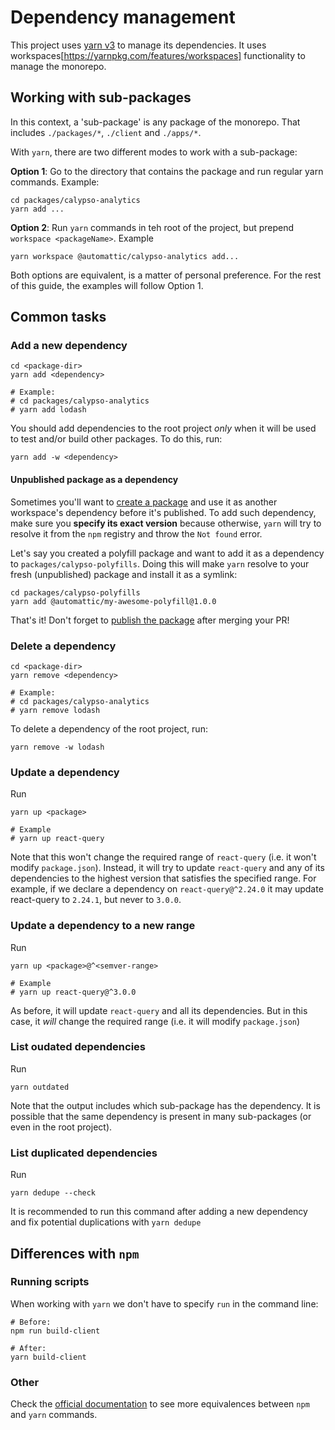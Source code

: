 # Dependency management

This project uses [yarn v3](https://yarnpkg.com/) to manage its dependencies. It uses workspaces[https://yarnpkg.com/features/workspaces] functionality to manage the monorepo.

## Working with sub-packages

In this context, a 'sub-package' is any package of the monorepo. That includes `./packages/*`, `./client` and `./apps/*`.

With `yarn`, there are two different modes to work with a sub-package:

**Option 1**: Go to the directory that contains the package and run regular yarn commands. Example:

```
cd packages/calypso-analytics
yarn add ...
```

**Option 2**: Run `yarn` commands in teh root of the project, but prepend `workspace <packageName>`. Example

```
yarn workspace @automattic/calypso-analytics add...
```

Both options are equivalent, is a matter of personal preference. For the rest of this guide, the examples will follow Option 1.

## Common tasks

### Add a new dependency

```
cd <package-dir>
yarn add <dependency>

# Example:
# cd packages/calypso-analytics
# yarn add lodash
```

You should add dependencies to the root project _only_ when it will be used to test and/or build other packages. To do this, run:

```
yarn add -w <dependency>
```

#### Unpublished package as a dependency

Sometimes you'll want to [create a package](https://github.com/Automattic/wp-calypso/blob/HEAD/docs/monorepo.md#a-sample-packagejson) and use it as another workspace's dependency before it's published. To add such dependency, make sure you **specify its exact version** because otherwise, `yarn` will try to resolve it from the `npm` registry and throw the `Not found` error.

Let's say you created a polyfill package and want to add it as a dependency to `packages/calypso-polyfills`. Doing this will make `yarn` resolve to your fresh (unpublished) package and install it as a symlink:

```
cd packages/calypso-polyfills
yarn add @automattic/my-awesome-polyfill@1.0.0
```

That's it! Don't forget to [publish the package](https://github.com/Automattic/wp-calypso/blob/HEAD/docs/monorepo.md#publishing) after merging your PR!

### Delete a dependency

```
cd <package-dir>
yarn remove <dependency>

# Example:
# cd packages/calypso-analytics
# yarn remove lodash
```

To delete a dependency of the root project, run:

```
yarn remove -w lodash
```

### Update a dependency

Run

```
yarn up <package>

# Example
# yarn up react-query
```

Note that this won't change the required range of `react-query` (i.e. it won't modify `package.json`). Instead, it will try to update `react-query` and any of its dependencies to the highest version that satisfies the specified range.
For example, if we declare a dependency on `react-query@^2.24.0` it may update react-query to `2.24.1`, but never to `3.0.0`.

### Update a dependency to a new range

Run

```
yarn up <package>@^<semver-range>

# Example
# yarn up react-query@^3.0.0
```

As before, it will update `react-query` and all its dependencies. But in this case, it _will_ change the required range (i.e. it will modify `package.json`)

### List oudated dependencies

Run

```
yarn outdated
```

Note that the output includes which sub-package has the dependency. It is possible that the same dependency is present in many sub-packages (or even in the root project).

### List duplicated dependencies

Run

```
yarn dedupe --check
```

It is recommended to run this command after adding a new dependency and fix potential duplications with `yarn dedupe`

## Differences with `npm`

### Running scripts

When working with `yarn` we don't have to specify `run` in the command line:

```
# Before:
npm run build-client

# After:
yarn build-client
```

### Other

Check the [official documentation](https://classic.yarnpkg.com/en/docs/migrating-from-npm/#toc-cli-commands-comparison) to see more equivalences between `npm` and `yarn` commands.

